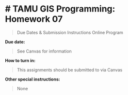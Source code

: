 # # TAMU GIS Programming: Homework 07

> Due Dates & Submission Instructions
> Online Program

**Due date:**
> See Canvas for information

**How to turn in:**
> This assignments should be submitted to via Canvas

**Other special instructions:**
> None

